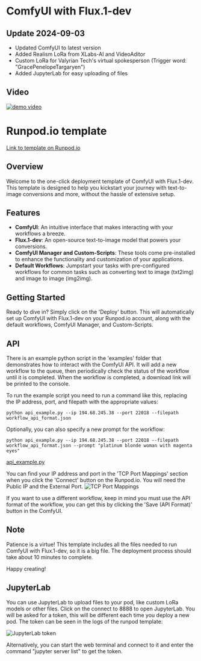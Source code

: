 # ComfyUI with Flux.1-dev

## Update 2024-09-03
- Updated ComfyUI to latest version
- Added Realism LoRa from XLabs-AI and VideoAditor
- Custom LoRa for Valyrian Tech's virtual spokesperson (Trigger word: "GracePenelopeTargaryen")
- Added JupyterLab for easy uploading of files

## Video
[![demo video](https://github.com/ValyrianTech/ComfyUI_with_Flux/blob/main/video_screenshot.png?raw=true)](https://youtu.be/WojIAFte-5E)

# Runpod.io template
[Link to template on Runpod.io](https://runpod.io/console/deploy?template=rzg5z3pls5&ref=2vdt3dn9)


## Overview
Welcome to the one-click deployment template of ComfyUI with Flux.1-dev. This template is designed to help you kickstart your journey with text-to-image conversions and more, without the hassle of extensive setup. 

## Features
- **ComfyUI**: An intuitive interface that makes interacting with your workflows a breeze.
- **Flux.1-dev**: An open-source text-to-image model that powers your conversions.
- **ComfyUI Manager and Custom-Scripts**: These tools come pre-installed to enhance the functionality and customization of your applications.
- **Default Workflows**: Jumpstart your tasks with pre-configured workflows for common tasks such as converting text to image (txt2img) and image to image (img2img).

## Getting Started
Ready to dive in? Simply click on the 'Deploy' button. This will automatically set up ComfyUI with Flux.1-dev on your Runpod.io account, along with the default workflows, ComfyUI Manager, and Custom-Scripts.

## API
There is an example python script in the 'examples' folder that demonstrates how to interact with the ComfyUI API.
It will add a new workflow to the queue, then periodically check the status of the workflow until it is completed.
When the workflow is completed, a download link will be printed to the console.

To run the example script you need to run a command like this, replacing the IP address, port, and filepath with the appropriate values:
```
python api_example.py --ip 194.68.245.38 --port 22018 --filepath workflow_api_format.json
```

Optionally, you can also specify a new prompt for the workflow:
```
python api_example.py --ip 194.68.245.38 --port 22018 --filepath workflow_api_format.json --prompt "platinum blonde woman with magenta eyes"
```

[api_example.py](https://github.com/ValyrianTech/ComfyUI_with_Flux/blob/main/examples/api_example.py)

You can find your IP address and port in the 'TCP Port Mappings' section when you click the 'Connect' button on the Runpod.io.
You will need the Public IP and the External Port.
![TCP Port Mappings](https://github.com/ValyrianTech/ComfyUI_with_Flux/blob/main/tcp_port_mappings.png?raw=true)

If you want to use a different workflow, keep in mind you must use the API format of the workflow, you can get this by clicking the 'Save (API Format)' button in the ComfyUI.

## Note
Patience is a virtue! This template includes all the files needed to run ComfyUI with Flux.1-dev, so it is a big file. The deployment process should take about 10 minutes to complete. 

Happy creating!

## JupyterLab
You can use JupyterLab to upload files to your pod, like custom LoRa models or other files.
Click on the connect to 8888 to open JupyterLab.
You will be asked for a token, this will be different each time you deploy a new pod.
The token can be seen in the logs of the runpod template:

![JupyterLab token](https://github.com/ValyrianTech/ComfyUI_with_Flux/blob/main/JupyterLab_token.png?raw=true)

Alternatively, you can start the web terminal and connect to it and enter the command "jupyter server list" to get the token.

